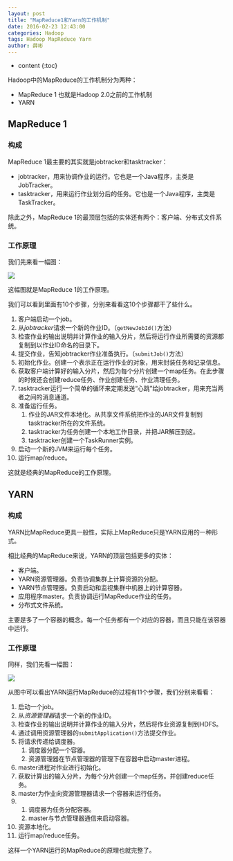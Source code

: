 ```yaml
---
layout: post
title: "MapReduce1和Yarn的工作机制"
date: 2016-02-23 12:43:00
categories: Hadoop
tags: Hadoop MapReduce Yarn
author: 薛彬
---
```


* content
{:toc}

Hadoop中的MapReduce的工作机制分为两种：

- MapReduce 1 也就是Hadoop 2.0之前的工作机制
- YARN 




## MapReduce 1

### 构成

MapReduce 1最主要的其实就是jobtracker和tasktracker：

- jobtracker，用来协调作业的运行。它也是一个Java程序，主类是JobTracker。
- tasktracker，用来运行作业划分后的任务。它也是一个Java程序，主类是TaskTracker。

除此之外，MapReduce 1的最顶层包括的实体还有两个：客户端、分布式文件系统。

### 工作原理

我们先来看一幅图：

![](http://i.imgur.com/JnRLx7L.png)

这幅图就是MapReduce 1的工作原理。

我们可以看到里面有10个步骤，分别来看看这10个步骤都干了些什么。

1. 客户端启动一个job。
2. 从*jobtracker*请求一个新的作业ID。（`getNewJobId()`方法）
3. 检查作业的输出说明并计算作业的输入分片，然后将运行作业所需要的资源都复制到以作业ID命名的目录下。
4. 提交作业，告知jobtracker作业准备执行。（`submitJob()`方法）
5. 初始化作业。创建一个表示正在运行作业的对象，用来封装任务和记录信息。
6. 获取客户端计算好的输入分片，然后为每个分片创建一个map任务。在此步骤的时候还会创建reduce任务、作业创建任务、作业清理任务。
7. tasktracker运行一个简单的循环来定期发送“心跳”给jobtracker，用来充当两者之间的消息通道。
8. 准备运行任务。
	1. 作业的JAR文件本地化。从共享文件系统把作业的JAR文件复制到tasktracker所在的文件系统。
	2. tasktracker为任务创建一个本地工作目录，并把JAR解压到这。
	3. tasktracker创建一个TaskRunner实例。
9. 启动一个新的JVM来运行每个任务。
10.  运行map/reduce。

这就是经典的MapReduce的工作原理。

## YARN

### 构成

YARN比MapReduce更具一般性，实际上MapReduce只是YARN应用的一种形式。

相比经典的MapReduce来说，YARN的顶层包括更多的实体：

- 客户端。
- YARN资源管理器。负责协调集群上计算资源的分配。
- YARN节点管理器。负责启动和监视集群中机器上的计算容器。
- 应用程序master。负责协调运行MapReduce作业的任务。
- 分布式文件系统。

主要是多了一个容器的概念。每一个任务都有一个对应的容器，而且只能在该容器中运行。

### 工作原理

同样，我们先看一幅图：

![](http://i.imgur.com/PrBOejY.png)

从图中可以看出YARN运行MapReduce的过程有11个步骤，我们分别来看看：

1. 启动一个job。
2. 从*资源管理器*请求一个新的作业ID。
3. 检查作业的输出说明并计算作业的输入分片，然后将作业资源复制到HDFS。
4. 通过调用资源管理器的`submitApplication()`方法提交作业。
5. 将请求传递给调度器。
	1. 调度器分配一个容器。
	2. 资源管理器在节点管理器的管理下在容器中启动master进程。
6. master进程对作业进行初始化。
7. 获取计算出的输入分片，为每个分片创建一个map任务。并创建reduce任务。
8. master为作业向资源管理器请求一个容器来运行任务。
9. 
	1. 调度器为任务分配容器。
	2. master与节点管理器通信来启动容器。
10. 资源本地化。
11. 运行map/reduce任务。

这样一个YARN运行的MapReduce的原理也就完整了。